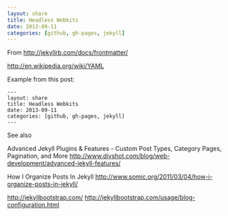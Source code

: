 ```yaml
---
layout: share
title: Headless Webkits
date: 2013-09-11
categories: [github, gh-pages, jekyll]
---
```



From <http://jekyllrb.com/docs/frontmatter/>

<http://en.wikipedia.org/wiki/YAML>

Example from this post:

	---
	layout: share
	title: Headless Webkits
	date: 2013-09-11
	categories: [github, gh-pages, jekyll]
	---
	

See also

Advanced Jekyll Plugins & Features - Custom Post Types, Category Pages, Pagination, and More
<http://www.divshot.com/blog/web-development/advanced-jekyll-features/>	

How I Organize Posts In Jekyll
<http://www.somic.org/2011/03/04/how-i-organize-posts-in-jekyll/>

http://jekyllbootstrap.com/
<http://jekyllbootstrap.com/usage/blog-configuration.html>